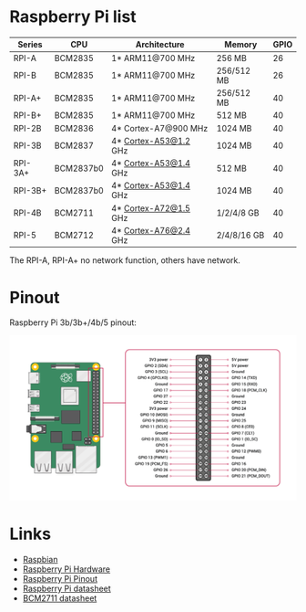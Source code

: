 
# Raspberry Pi list

| Series  | CPU       | Architecture          | Memory      | GPIO |
| ------- | --------- | --------------------- | ----------- | ---- |
| RPI-A   | BCM2835   | 1* ARM11@700      MHz | 256      MB | 26   |
| RPI-B   | BCM2835   | 1* ARM11@700      MHz | 256/512  MB | 26   |
| RPI-A+  | BCM2835   | 1* ARM11@700      MHz | 256/512  MB | 40   |
| RPI-B+  | BCM2835   | 1* ARM11@700      MHz | 512      MB | 40   |
| RPI-2B  | BCM2836   | 4* Cortex-A7@900  MHz | 1024     MB | 40   |
| RPI-3B  | BCM2837   | 4* Cortex-A53@1.2 GHz | 1024     MB | 40   |
| RPI-3A+ | BCM2837b0 | 4* Cortex-A53@1.4 GHz | 512      MB | 40   |
| RPI-3B+ | BCM2837b0 | 4* Cortex-A53@1.4 GHz | 1024     MB | 40   |
| RPI-4B  | BCM2711   | 4* Cortex-A72@1.5 GHz | 1/2/4/8  GB | 40   |
| RPI-5   | BCM2712   | 4* Cortex-A76@2.4 GHz | 2/4/8/16 GB | 40   |


The RPI-A, RPI-A+ no network function, others have network.


# Pinout

Raspberry Pi 3b/3b+/4b/5 pinout:

![rpi-pinout](res/raspberry-pi-pinout.png)


# Links

- [Raspbian](https://www.raspberrypi.com/software/operating-systems)
- [Raspberry Pi Hardware](https://www.raspberrypi.com/documentation/computers/raspberry-pi.html)
- [Raspberry Pi Pinout](https://www.raspberrypi.com/documentation/computers/raspberry-pi.html#gpio)
- [Raspberry Pi datasheet](https://datasheets.raspberrypi.com)
- [BCM2711 datasheet](https://datasheets.raspberrypi.com/bcm2711/bcm2711-peripherals.pdf)
